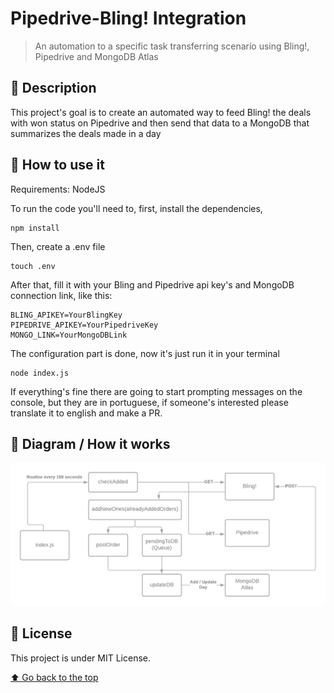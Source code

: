 # Pipedrive-Bling! Integration

> An automation to a specific task transferring scenario using Bling!, Pipedrive and MongoDB Atlas

## 📖 Description

This project's goal is to create an automated way to feed Bling! the deals with won status on Pipedrive and then send that data to a MongoDB that summarizes the deals made in a day

## 🚀 How to use it

Requirements: NodeJS

To run the code you'll need to, first, install the dependencies,

```
npm install
```

Then, create a .env file

```
touch .env
```

After that, fill it with your Bling and Pipedrive api key's and MongoDB connection link, like this:

```
BLING_APIKEY=YourBlingKey
PIPEDRIVE_APIKEY=YourPipedriveKey
MONGO_LINK=YourMongoDBLink
```

The configuration part is done, now it's just run it in your terminal

```
node index.js
```

If everything's fine there are going to start prompting messages on the console, but they are in portuguese, if someone's interested please translate it to english and make a PR.

## 🔶 Diagram / How it works

![Diagram](https://github.com/abdulhdr/pipedrive-bling-integration/blob/master/Blank%20diagram.png)

## 📝 License

This project is under MIT License.

[⬆ Go back to the top](#nome-do-projeto)<br>
